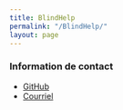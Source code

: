 ```yaml
---
title: BlindHelp
permalink: "/BlindHelp/"
layout: page
---
```


### Information de contact ###
* [GitHub](https://nvdaes.github.io/blindhelp)
* [Courriel](mailto:remyruiz@gmail.com)

